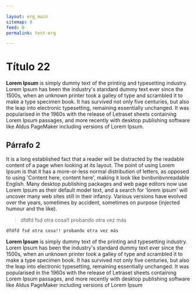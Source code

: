```yaml
---

layout: erg_main
sitemap: 0
feed: 0
permalink: test-erg

---
```


# Título 22

**Lorem Ipsum** is simply dummy text of the printing and typesetting industry. Lorem Ipsum has been the industry's standard dummy text ever since the 1500s, when an unknown printer took a galley of type and scrambled it to make a type specimen book. It has survived not only five centuries, but also the leap into electronic typesetting, remaining essentially unchanged. It was popularised in the 1960s with the release of Letraset sheets containing Lorem Ipsum passages, and more recently with desktop publishing software like Aldus PageMaker including versions of Lorem Ipsum.

## Párrafo 2


It is a long established fact that a reader will be distracted by the readable content of a page when looking at its layout. The point of using Lorem Ipsum is that it has a more-or-less normal distribution of letters, as opposed to using 'Content here, content here', making it look like bvnbvnbvnreadable English. Many desktop publishing packages and web page editors now use Lorem Ipsum as their default model text, and a search for 'lorem ipsum' will uncover many web sites still in their infancy. Various versions have evolved over the years, sometimes by accident, sometimes on purpose (injected humour and the like).

> dfdfd fsd otra cosa!! probando otra vez más

    dfdfd fsd otra cosa!! probando otra vez más


**Lorem Ipsum** is simply dummy text of the printing and typesetting industry. Lorem Ipsum has been the industry's standard dummy text ever since the 1500s, when an unknown printer took a galley of type and scrambled it to make a type specimen book. It has survived not only five centuries, but also the leap into electronic typesetting, remaining essentially unchanged. It was popularised in the 1960s with the release of Letraset sheets containing Lorem Ipsum passages, and more recently with desktop publishing software like Aldus PageMaker including versions of Lorem Ipsum
<!--stackedit_data:
eyJoaXN0b3J5IjpbLTM5NTUyNzAyMSwtMTg4MjI0ODQ5MywxMz
A3NTcyNjU5LDQ1ODMzNjY3LDExMTQzNjE5MDAsNzU5ODg4MDY5
XX0=
-->